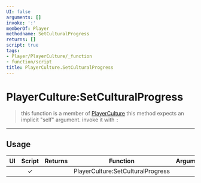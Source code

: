 ```yaml
---
UI: false
arguments: []
invoke: ':'
memberOf: Player
methodname: SetCulturalProgress
returns: []
script: true
tags:
- Player/PlayerCulture/_function
- function/script
title: PlayerCulture.SetCulturalProgress
---
```

# PlayerCulture:SetCulturalProgress
> this function is a member of [PlayerCulture](civ-6/lua/PlayerCulture.md)
> this method expects an implicit "self" argument. invoke it with `:`
-----
## Usage
|  UI | Script | Returns | Function | Arguments |
|:---:|:------:|-------:|:--------:|:---------|
| |✓||PlayerCulture:SetCulturalProgress||
